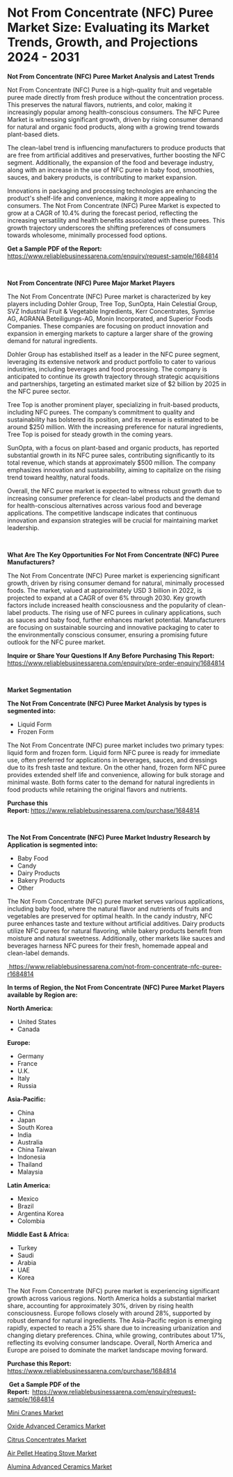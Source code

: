 <p><h1>Not From Concentrate (NFC) Puree Market Size: Evaluating its Market Trends, Growth, and Projections 2024 - 2031</h1></p><p><strong>Not From Concentrate (NFC) Puree Market Analysis and Latest Trends</strong></p>
<p><p>Not From Concentrate (NFC) Puree is a high-quality fruit and vegetable puree made directly from fresh produce without the concentration process. This preserves the natural flavors, nutrients, and color, making it increasingly popular among health-conscious consumers. The NFC Puree Market is witnessing significant growth, driven by rising consumer demand for natural and organic food products, along with a growing trend towards plant-based diets. </p><p>The clean-label trend is influencing manufacturers to produce products that are free from artificial additives and preservatives, further boosting the NFC segment. Additionally, the expansion of the food and beverage industry, along with an increase in the use of NFC puree in baby food, smoothies, sauces, and bakery products, is contributing to market expansion. </p><p>Innovations in packaging and processing technologies are enhancing the product's shelf-life and convenience, making it more appealing to consumers. The Not From Concentrate (NFC) Puree Market is expected to grow at a CAGR of 10.4% during the forecast period, reflecting the increasing versatility and health benefits associated with these purees. This growth trajectory underscores the shifting preferences of consumers towards wholesome, minimally processed food options.</p></p>
<p><strong>Get a Sample PDF of the Report:&nbsp;</strong> <a href="https://www.reliablebusinessarena.com/enquiry/request-sample/1684814?utm_campaign=1332&utm_medium=2&utm_source=Github&utm_content=ia&utm_term=16102024&utm_id=not-from-concentrate-nfc-puree">https://www.reliablebusinessarena.com/enquiry/request-sample/1684814</a></p>
<p>&nbsp;</p>
<p><strong>Not From Concentrate (NFC) Puree Major Market Players</strong></p>
<p><p>The Not From Concentrate (NFC) Puree market is characterized by key players including Dohler Group, Tree Top, SunOpta, Hain Celestial Group, SVZ Industrial Fruit & Vegetable Ingredients, Kerr Concentrates, Symrise AG, AGRANA Beteiligungs-AG, Monin Incorporated, and Superior Foods Companies. These companies are focusing on product innovation and expansion in emerging markets to capture a larger share of the growing demand for natural ingredients.</p><p>Dohler Group has established itself as a leader in the NFC puree segment, leveraging its extensive network and product portfolio to cater to various industries, including beverages and food processing. The company is anticipated to continue its growth trajectory through strategic acquisitions and partnerships, targeting an estimated market size of $2 billion by 2025 in the NFC puree sector.</p><p>Tree Top is another prominent player, specializing in fruit-based products, including NFC purees. The company’s commitment to quality and sustainability has bolstered its position, and its revenue is estimated to be around $250 million. With the increasing preference for natural ingredients, Tree Top is poised for steady growth in the coming years.</p><p>SunOpta, with a focus on plant-based and organic products, has reported substantial growth in its NFC puree sales, contributing significantly to its total revenue, which stands at approximately $500 million. The company emphasizes innovation and sustainability, aiming to capitalize on the rising trend toward healthy, natural foods.</p><p>Overall, the NFC puree market is expected to witness robust growth due to increasing consumer preference for clean-label products and the demand for health-conscious alternatives across various food and beverage applications. The competitive landscape indicates that continuous innovation and expansion strategies will be crucial for maintaining market leadership.</p></p>
<p>&nbsp;</p>
<p><strong>What Are The Key Opportunities For Not From Concentrate (NFC) Puree Manufacturers?</strong></p>
<p><p>The Not From Concentrate (NFC) Puree market is experiencing significant growth, driven by rising consumer demand for natural, minimally processed foods. The market, valued at approximately USD 3 billion in 2022, is projected to expand at a CAGR of over 6% through 2030. Key growth factors include increased health consciousness and the popularity of clean-label products. The rising use of NFC purees in culinary applications, such as sauces and baby food, further enhances market potential. Manufacturers are focusing on sustainable sourcing and innovative packaging to cater to the environmentally conscious consumer, ensuring a promising future outlook for the NFC puree market.</p></p>
<p><strong>Inquire or Share Your Questions If Any Before Purchasing This Report:</strong> <a href="https://www.reliablebusinessarena.com/enquiry/pre-order-enquiry/1684814?utm_campaign=1332&utm_medium=2&utm_source=Github&utm_content=ia&utm_term=16102024&utm_id=not-from-concentrate-nfc-puree">https://www.reliablebusinessarena.com/enquiry/pre-order-enquiry/1684814</a></p>
<p>&nbsp;</p>
<p><strong>Market Segmentation</strong></p>
<p><strong>The Not From Concentrate (NFC) Puree Market Analysis by types is segmented into:</strong></p>
<p><ul><li>Liquid Form</li><li>Frozen Form</li></ul></p>
<p><p>The Not From Concentrate (NFC) puree market includes two primary types: liquid form and frozen form. Liquid form NFC puree is ready for immediate use, often preferred for applications in beverages, sauces, and dressings due to its fresh taste and texture. On the other hand, frozen form NFC puree provides extended shelf life and convenience, allowing for bulk storage and minimal waste. Both forms cater to the demand for natural ingredients in food products while retaining the original flavors and nutrients.</p></p>
<p><strong>Purchase this Report:&nbsp;</strong><a href="https://www.reliablebusinessarena.com/purchase/1684814?utm_campaign=1332&utm_medium=2&utm_source=Github&utm_content=ia&utm_term=16102024&utm_id=not-from-concentrate-nfc-puree">https://www.reliablebusinessarena.com/purchase/1684814</a></p>
<p>&nbsp;</p>
<p><strong>The Not From Concentrate (NFC) Puree Market Industry Research by Application is segmented into:</strong></p>
<p><ul><li>Baby Food</li><li>Candy</li><li>Dairy Products</li><li>Bakery Products</li><li>Other</li></ul></p>
<p><p>The Not From Concentrate (NFC) puree market serves various applications, including baby food, where the natural flavor and nutrients of fruits and vegetables are preserved for optimal health. In the candy industry, NFC puree enhances taste and texture without artificial additives. Dairy products utilize NFC purees for natural flavoring, while bakery products benefit from moisture and natural sweetness. Additionally, other markets like sauces and beverages harness NFC purees for their fresh, homemade appeal and clean-label demands.</p></p>
<p><a href="https://www.reliablebusinessarena.com/not-from-concentrate-nfc-puree-r1684814?utm_campaign=1332&utm_medium=2&utm_source=Github&utm_content=ia&utm_term=16102024&utm_id=not-from-concentrate-nfc-puree">&nbsp;https://www.reliablebusinessarena.com/not-from-concentrate-nfc-puree-r1684814</a></p>
<p><strong>In terms of Region, the Not From Concentrate (NFC) Puree Market Players available by Region are:</strong></p>
<p>
    <p> <strong> North America: </strong>
        <ul>
            <li>United States</li>
            <li>Canada</li>
        </ul>
        </p> 
    <p> <strong> Europe: </strong>
        <ul>
            <li>Germany</li>
            <li>France</li>
            <li>U.K.</li>
            <li>Italy</li>
            <li>Russia</li>
        </ul>
        </p> 
    <p> <strong> Asia-Pacific: </strong>
        <ul>
            <li>China</li>
            <li>Japan</li>
            <li>South Korea</li>
            <li>India</li>
            <li>Australia</li>
            <li>China Taiwan</li>
            <li>Indonesia</li>
            <li>Thailand</li>
            <li>Malaysia</li>
        </ul>
        </p> 
    <p> <strong> Latin America: </strong>
        <ul>
            <li>Mexico</li>
            <li>Brazil</li>
            <li>Argentina Korea</li>
            <li>Colombia</li>
        </ul>
        </p> 
    <p> <strong> Middle East & Africa: </strong>
        <ul>
            <li>Turkey</li>
            <li>Saudi</li>
            <li>Arabia</li>
            <li>UAE</li>
            <li>Korea</li>
        </ul>
    </p>
    </p>
<p><p>The Not From Concentrate (NFC) puree market is experiencing significant growth across various regions. North America holds a substantial market share, accounting for approximately 30%, driven by rising health consciousness. Europe follows closely with around 28%, supported by robust demand for natural ingredients. The Asia-Pacific region is emerging rapidly, expected to reach a 25% share due to increasing urbanization and changing dietary preferences. China, while growing, contributes about 17%, reflecting its evolving consumer landscape. Overall, North America and Europe are poised to dominate the market landscape moving forward.</p></p>
<p><strong>Purchase this Report: </strong><a href="https://www.reliablebusinessarena.com/purchase/1684814?utm_campaign=1332&utm_medium=2&utm_source=Github&utm_content=ia&utm_term=16102024&utm_id=not-from-concentrate-nfc-puree">https://www.reliablebusinessarena.com/purchase/1684814</a></p>
<p>&nbsp;<strong>Get a Sample PDF of the Report:&nbsp;&nbsp;</strong><a href="https://www.reliablebusinessarena.com/enquiry/request-sample/1684814?utm_campaign=1332&utm_medium=2&utm_source=Github&utm_content=ia&utm_term=16102024&utm_id=not-from-concentrate-nfc-puree">https://www.reliablebusinessarena.com/enquiry/request-sample/1684814</a></p>
<p><strong></strong></p>
<p><p><a href="https://www.linkedin.com/pulse/insights-mini-cranes-market-share-competitive-landscape-xh6ue?utm_campaign=1332&utm_medium=2&utm_source=Github&utm_content=ia&utm_term=16102024&utm_id=not-from-concentrate-nfc-puree">Mini Cranes Market</a></p><p><a href="https://www.linkedin.com/pulse/global-oxide-advanced-ceramics-industry-analysis-share-growth-olvdf?utm_campaign=1332&utm_medium=2&utm_source=Github&utm_content=ia&utm_term=16102024&utm_id=not-from-concentrate-nfc-puree">Oxide Advanced Ceramics Market</a></p><p><a href="https://github.com/vimar16th/Market-Research-Report-List-6/blob/main/citrus-concentrates-market.md?utm_campaign=1332&utm_medium=2&utm_source=Github&utm_content=ia&utm_term=16102024&utm_id=not-from-concentrate-nfc-puree">Citrus Concentrates Market</a></p><p><a href="https://www.linkedin.com/pulse/digital-transformation-air-pellet-heating-stove-industry-market-zuqmf?utm_campaign=1332&utm_medium=2&utm_source=Github&utm_content=ia&utm_term=16102024&utm_id=not-from-concentrate-nfc-puree">Air Pellet Heating Stove Market</a></p><p><a href="https://www.linkedin.com/pulse/global-alumina-advanced-ceramics-market-landscape-future-trends-x4awf?utm_campaign=1332&utm_medium=2&utm_source=Github&utm_content=ia&utm_term=16102024&utm_id=not-from-concentrate-nfc-puree">Alumina Advanced Ceramics Market</a></p></p>